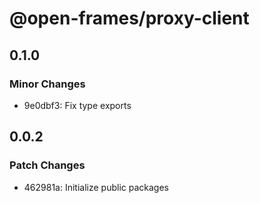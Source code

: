 # @open-frames/proxy-client

## 0.1.0

### Minor Changes

- 9e0dbf3: Fix type exports

## 0.0.2

### Patch Changes

- 462981a: Initialize public packages
